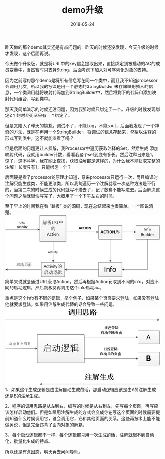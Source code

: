 ﻿---
title: demo升级
date: 2018-05-24
categories: android
tags:
- 注解
---

昨天做的那个demo其实还是有点问题的，昨天的时候还没发现，今天升级的时候才发现，这个后面再说。

今天做个升级版，就是将URL中的key信息提取出来，直接绑定到被启动的AC的成员变量中，当然暂时只支持String，后面考虑下加入对可序列化对象的支持。

<!---begin--->


因为之前写的那个demo是将所有信息写在同一个类中，而且我不知道processor会调用几次，所以我的写法是用一个静态的StringBuilder 来存储映射插入的信息，一个类调用就将映射代码加到StringBuilder中，然后将剩下的代码和添加映射代码组合，写到类中。

那天我简单演示的时候还没问题，因为我那时候只绑定了一个。升级的时候发现绑定2个的时候死活只有一个绑定了。

但是又陷入了昨天的尴尬，调试不了，不能Log，不能sout，后面我发现了一个神奇的方法，就是在再用一个StringBuilder，将调试的信息存起来，然后以注释的形式写到类中，这不就能查看了吗？

但是后面的问题更让人费解，我Processor中遍历获取注释的Set，然后生成 添加映射代码，我就用builder计数，看看我这个set到底有多长。然后注释出来是1。惊了，这不科学，我在网上查找，获取注解都是这样的，为什么我不能获取完整的注解！长度只有1，只能绑定一个？

后面硬是看了processor的原理才知道，原来processor只运行一次，而且编译时注解只能生成类，不能更改类，所以我每遍历一个注解就写一次这种方法是不行的，当第二次的时候生成的代码就写不进去了，记了数也不能写进去。后面解决这个问题之后就很快写完了，大概用了一个下午左右的时间。

至于早上的时间我在看 “跳板” 类的源码，现在总结起来也很简单。一个图说清楚。
![流程](https://raw.githubusercontent.com/neo1946/neo1946.github.io/master/assets/images/3.jpg)
简单来说就是通过URL获取Action，然后再根据Action获取到不同的info，对应不同的启动逻辑，然后跳板类再调用这个info启动ac。

重点是这个info有不同的逻辑，举个例子，如果某个页面要求登陆，如果没有登陆他就要求登陆。如果用注解生成代替的话会导致一些问题。
![流程](https://raw.githubusercontent.com/neo1946/neo1946.github.io/master/assets/images/4.jpg)
1、如果这个生成逻辑是由注解自动生成的话，那启动逻辑应该是由A的注解生成还是B的注解生成。

2、程序的调用思路是从左到右，编写的时候是从右到左，先写每个页面，再写应该怎样启动他们。但是如果用注解生成的方式会变成你在写这个页面的时候需要提前知道什么时候调用它，谁会调用它，它和其他页面的关系。这些再技术上能不能做另说，但是完全违背了面向对象的解耦。

3、每个启动逻辑都不一样，每个逻辑都只用一次生成的话，注解就起不到自动化，批量化生成的特点。

所以还是有点困惑，明天再去问问导师。


